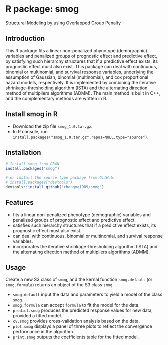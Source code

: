 # R package: smog
Structural Modeling by using Overlapped Group Penalty

## Introduction
This R package fits a linear non-penalized phynotype (demographic) variables and penalized groups of prognostic effect and predictive effect, by satisfying such hierarchy structures that if a predictive effect exists, its prognostic effect must also exist. This package can deal with continuous, binomial or multinomial, and survival response variables, underlying the assumption of Gaussian, binomial (multinomial), and cox proportional hazard models, respectively. It is implemented by combining the iterative shrinkage-thresholding algorithm (ISTA) and the alternating direction method of multipliers algorithms (ADMM). The main method is built in C++, and the complementary methods are written in R. 

## Install smog in R
* Download the zip file `smog_1.0.tar.gz`.
* In R console, run `install.packages("smog_1.0.tar.gz",repos=NULL,type="source")`. 


## Installation
```r
# Install smog from CRAN
install.packages("smog")

# or install the source type package from GitHub:
# install.packages("devtools")
devtools::install_github("chongma1989/smog")
```

## Features
* fits a linear non-penalized phenotype (demographic) variables and penalized groups of prognostic effect and predictive effect.
* satisfies such hierarchy structures that if a predictive effect exists, its prognostic effect must also exist.
* can deal with continuous, binomial or multinomial, and survival response variables.
* incorporates the iterative shrinkage-thresholding algorithm (ISTA) and the alternating direction method of multipliers algorithms (ADMM).

## Usage
Create a new S3 class of `smog`, and the kernal function `smog.default` (or `smog.formula`) returns an object of the S3 class `smog`. 

* `smog.default` input the data and parameters to yield a model of the class `smog`.
* `smog.formula` can accept `formula` to fit the model for the data.
* `predict.smog` produces the predicted response values for new data, provided a fitted model. 
* `cv.smog` provides cross-validation analysis based on the data.  
* `plot.smog` displays a panel of three plots to reflect the convergence performance in the algorithm.
* `print.smog` outputs the coefficients table for the fitted model.





